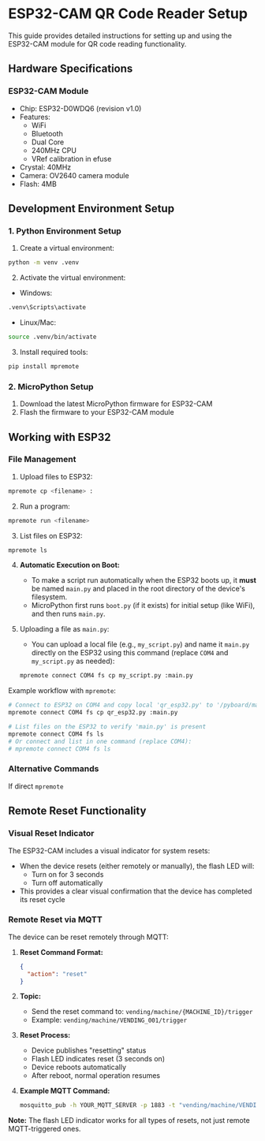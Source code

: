 # ESP32-CAM QR Code Reader Setup

This guide provides detailed instructions for setting up and using the ESP32-CAM module for QR code reading functionality.

## Hardware Specifications

### ESP32-CAM Module
- Chip: ESP32-D0WDQ6 (revision v1.0)
- Features: 
  - WiFi
  - Bluetooth
  - Dual Core
  - 240MHz CPU
  - VRef calibration in efuse
- Crystal: 40MHz
- Camera: OV2640 camera module
- Flash: 4MB

## Development Environment Setup

### 1. Python Environment Setup

1. Create a virtual environment:
```bash
python -m venv .venv
```

2. Activate the virtual environment:
- Windows:
```bash
.venv\Scripts\activate
```
- Linux/Mac:
```bash
source .venv/bin/activate
```

3. Install required tools:
```bash
pip install mpremote
```

### 2. MicroPython Setup

1. Download the latest MicroPython firmware for ESP32-CAM
2. Flash the firmware to your ESP32-CAM module

## Working with ESP32

### File Management

1. Upload files to ESP32:
```bash
mpremote cp <filename> :
```

2. Run a program:
```bash
mpremote run <filename>
```

3. List files on ESP32:
```bash
mpremote ls
```

4. **Automatic Execution on Boot:**
   - To make a script run automatically when the ESP32 boots up, it **must** be named `main.py` and placed in the root directory of the device's filesystem.
   - MicroPython first runs `boot.py` (if it exists) for initial setup (like WiFi), and then runs `main.py`.

5. Uploading a file as `main.py`:
   - You can upload a local file (e.g., `my_script.py`) and name it `main.py` directly on the ESP32 using this command (replace `COM4` and `my_script.py` as needed):
   ```bash
   mpremote connect COM4 fs cp my_script.py :main.py
   ```

Example workflow with `mpremote`:
```bash
# Connect to ESP32 on COM4 and copy local 'qr_esp32.py' to '/pyboard/main.py'
mpremote connect COM4 fs cp qr_esp32.py :main.py

# List files on the ESP32 to verify 'main.py' is present
mpremote connect COM4 fs ls
# Or connect and list in one command (replace COM4):
# mpremote connect COM4 fs ls
```

### Alternative Commands
If direct `mpremote`

## Remote Reset Functionality

### Visual Reset Indicator
The ESP32-CAM includes a visual indicator for system resets:
- When the device resets (either remotely or manually), the flash LED will:
  - Turn on for 3 seconds
  - Turn off automatically
- This provides a clear visual confirmation that the device has completed its reset cycle

### Remote Reset via MQTT
The device can be reset remotely through MQTT:

1. **Reset Command Format:**
   ```json
   {
     "action": "reset"
   }
   ```

2. **Topic:**
   - Send the reset command to: `vending/machine/{MACHINE_ID}/trigger`
   - Example: `vending/machine/VENDING_001/trigger`

3. **Reset Process:**
   - Device publishes "resetting" status
   - Flash LED indicates reset (3 seconds on)
   - Device reboots automatically
   - After reboot, normal operation resumes

4. **Example MQTT Command:**
   ```bash
   mosquitto_pub -h YOUR_MQTT_SERVER -p 1883 -t "vending/machine/VENDING_001/trigger" -m '{"action": "reset"}'
   ```

**Note:** The flash LED indicator works for all types of resets, not just remote MQTT-triggered ones.